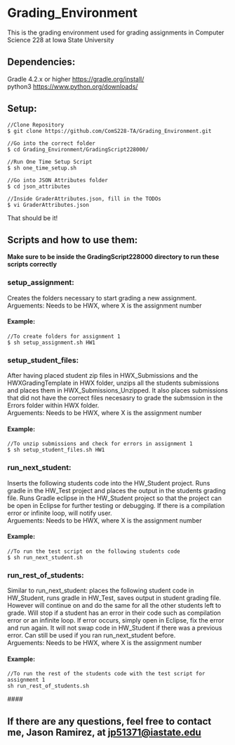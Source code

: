 # Grading_Environment

This is the grading environment used for grading assignments in Computer Science 228 at Iowa State University

#### <h2>Dependencies:</h2>

Gradle 4.2.x or higher   https://gradle.org/install/
<br>
python3                  https://www.python.org/downloads/

#### <h2>Setup:</h2>
    //Clone Repository
    $ git clone https://github.com/ComS228-TA/Grading_Environment.git
    
    //Go into the correct folder
    $ cd Grading_Environment/GradingScript228000/

    //Run One Time Setup Script
    $ sh one_time_setup.sh

    //Go into JSON Attributes folder
    $ cd json_attributes

    //Inside GraderAttributes.json, fill in the TODOs
    $ vi GraderAttributes.json

That should be it!

#### <h2>Scripts and how to use them:</h2>
**Make sure to be inside the GradingScript228000 directory to run these scripts correctly**
#### <h3>setup_assignment:</h3>
Creates the folders necessary to start grading a new assignment. 
<br>
Arguements: <assignment name> Needs to be HWX, where X is the assignment number
#### Example:
    //To create folders for assignment 1
    $ sh setup_assignment.sh HW1
#### <h3>setup_student_files:</h3>
After having placed student zip files in HWX_Submissions and the HWXGradingTemplate in HWX folder, unzips all the students submissions and places them in HWX_Submissions_Unzipped. It also places submissions that did not have the correct files necesasry to grade the submssion in the Errors folder within HWX folder.
<br>
Arguements: <assignment name> Needs to be HWX, where X is the assignment number
#### Example:
    //To unzip submissions and check for errors in assignment 1
    $ sh setup_student_files.sh HW1
#### <h3>run_next_student:</h3>
Inserts the following students code into the HW_Student project. Runs gradle in the HW_Test project and places the output in the students grading file.
Runs Gradle eclipse in the HW_Student project so that the project can be open in Eclipse for further testing or debugging. If there is a compilation error or infinite loop, will notify user.
<br>
Arguements: <assignment name> Needs to be HWX, where X is the assignment number
#### Example:
    //To run the test script on the following students code
    $ sh run_next_student.sh
#### <h3>run_rest_of_students:</h3>
Similar to run_next_student: places the following student code in HW_Student, runs gradle in HW_Test, saves output in student grading file. However will continue on and do the same for all the other students left to grade. Will stop if a student has an error in their code such as compilation error or an infinite loop. If error occurs, simply open in Eclipse, fix the error and run again. It will not swap code in HW_Student if there was a previous error. Can still be used if you ran  run_next_student before.
<br>
Arguements: <assignment name> Needs to be HWX, where X is the assignment number
#### Example:
    //To run the rest of the students code with the test script for assignment 1
    sh run_rest_of_students.sh
####<h2>If there are any questions, feel free to contact me, Jason Ramirez, at <a href="mailto:jp51371@iastate.edu">jp51371@iastate.edu</a></h2> 
